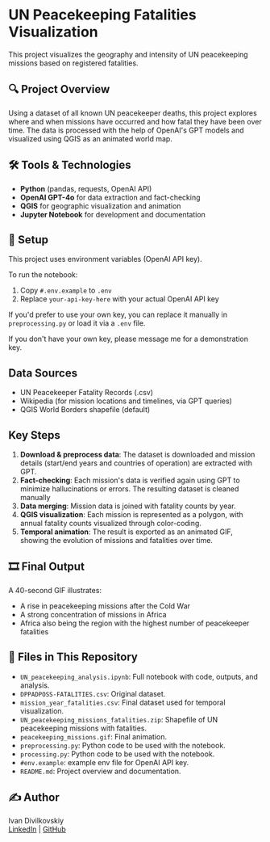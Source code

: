 # UN Peacekeeping Fatalities Visualization

This project visualizes the geography and intensity of UN peacekeeping missions based on registered fatalities.

## 🔍 Project Overview

Using a dataset of all known UN peacekeeper deaths, this project explores where and when missions have occurred and how fatal they have been over time. The data is processed with the help of OpenAI's GPT models and visualized using QGIS as an animated world map.

## 🛠 Tools & Technologies

- **Python** (pandas, requests, OpenAI API)
- **OpenAI GPT-4o** for data extraction and fact-checking
- **QGIS** for geographic visualization and animation
- **Jupyter Notebook** for development and documentation

## 🔧 Setup

This project uses environment variables (OpenAI API key).

To run the notebook:
1. Copy `#.env.example` to `.env`
2. Replace `your-api-key-here` with your actual OpenAI API key

If you'd prefer to use your own key, you can replace it manually in `preprocessing.py` or load it via a `.env` file.

If you don't have your own key, please message me for a demonstration key.

## Data Sources

- UN Peacekeeper Fatality Records (.csv) 
- Wikipedia (for mission locations and timelines, via GPT queries)
- QGIS World Borders shapefile (default)

## Key Steps

1. **Download & preprocess data**: The dataset is downloaded and mission details (start/end years and countries of operation) are extracted with GPT.
2. **Fact-checking**: Each mission's data is verified again using GPT to minimize hallucinations or errors. The resulting dataset is cleaned manually
3. **Data merging**: Mission data is joined with fatality counts by year.
4. **QGIS visualization**: Each mission is represented as a polygon, with annual fatality counts visualized through color-coding.
5. **Temporal animation**: The result is exported as an animated GIF, showing the evolution of missions and fatalities over time.

## 🎞 Final Output

A 40-second GIF illustrates:
- A rise in peacekeeping missions after the Cold War
- A strong concentration of missions in Africa
- Africa also being the region with the highest number of peacekeeper fatalities

## 📎 Files in This Repository

- `UN_peacekeeping_analysis.ipynb`: Full notebook with code, outputs, and analysis.
- `DPPADPOSS-FATALITIES.csv`: Original dataset. 
- `mission_year_fatalities.csv`: Final dataset used for temporal visualization.
- `UN_peacekeeping_missions_fatalities.zip`: Shapefile of UN peacekeeping missions with fatalities.
- `peacekeeping_missions.gif`: Final animation.
- `preprocessing.py`: Python code to be used with the notebook.
- `processing.py`: Python code to be used with the notebook.
- `#env.example`: example env file for OpenAI API key.
- `README.md`: Project overview and documentation.

## ✍️ Author

Ivan Divilkovskiy  
[LinkedIn](https://www.linkedin.com/in/ivandivilkovskiy) | [GitHub](https://github.com/iv-div)
